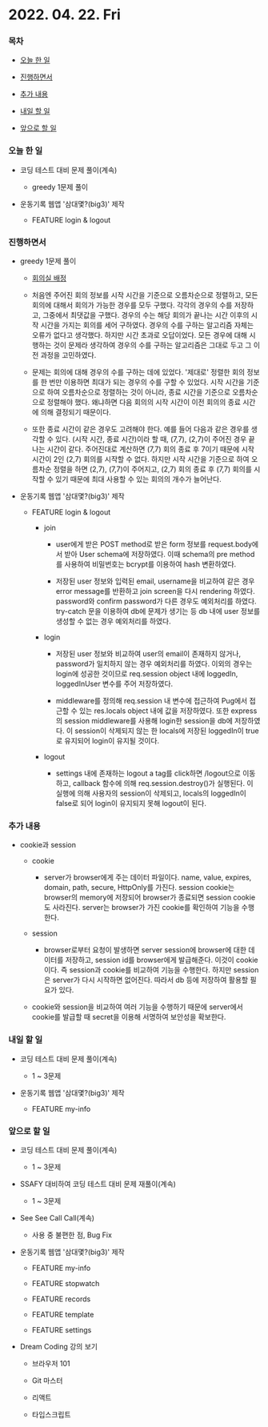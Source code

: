 # 2022. 04. 22. Fri

### 목차

- [오늘 한 일](#오늘-한-일)

- [진행하면서](#진행하면서)

- [추가 내용](#추가-내용)

- [내일 할 일](#내일-할-일)

- [앞으로 할 일](#앞으로-할-일)

### 오늘 한 일

- 코딩 테스트 대비 문제 풀이(계속)

  - greedy 1문제 풀이

- 운동기록 웹앱 '삼대몇?(big3)' 제작

  - FEATURE login & logout

### 진행하면서

- greedy 1문제 풀이

  - [회의실 배정](https://www.acmicpc.net/problem/1931)

  - 처음엔 주어진 회의 정보를 시작 시간을 기준으로 오름차순으로 정렬하고, 모든 회의에 대해서 회의가 가능한 경우를 모두 구했다. 각각의 경우의 수를 저장하고, 그중에서 최댓값을 구했다. 경우의 수는 해당 회의가 끝나는 시간 이후의 시작 시간을 가지는 회의를 세어 구하였다. 경우의 수를 구하는 알고리즘 자체는 오류가 없다고 생각했다. 하지만 시간 초과로 오답이었다. 모든 경우에 대해 시행하는 것이 문제라 생각하여 경우의 수를 구하는 알고리즘은 그대로 두고 그 이전 과정을 고민하였다.

  - 문제는 회의에 대해 경우의 수를 구하는 데에 있었다. '제대로' 정렬한 회의 정보를 한 번만 이용하면 최대가 되는 경우의 수를 구할 수 있었다. 시작 시간을 기준으로 하여 오름차순으로 정렬하는 것이 아니라, 종료 시간을 기준으로 오름차순으로 정렬해야 했다. 왜냐하면 다음 회의의 시작 시간이 이전 회의의 종료 시간에 의해 결정되기 때문이다.

  - 또한 종료 시간이 같은 경우도 고려해야 한다. 예를 들어 다음과 같은 경우를 생각할 수 있다. (시작 시간, 종료 시간)이라 할 때, (7,7), (2,7)이 주어진 경우 끝나는 시간이 같다. 주어진대로 계산하면 (7,7) 회의 종료 후 7이기 때문에 시작 시간이 2인 (2,7) 회의를 시작할 수 없다. 하지만 시작 시간을 기준으로 하여 오름차순 정렬을 하면 (2,7), (7,7)이 주어지고, (2,7) 회의 종료 후 (7,7) 회의를 시작할 수 있기 때문에 최대 사용할 수 있는 회의의 개수가 늘어난다.

- 운동기록 웹앱 '삼대몇?(big3)' 제작

  - FEATURE login & logout

    - join

      - user에게 받은 POST method로 받은 form 정보를 request.body에서 받아 User schema에 저장하였다. 이때 schema의 pre method를 사용하여 비밀번호는 bcrypt를 이용하여 hash 변환하였다.

      - 저장된 user 정보와 입력된 email, username을 비교하여 같은 경우 error message를 반환하고 join screen을 다시 rendering 하였다. password와 confirm password가 다른 경우도 예외처리를 하였다. try-catch 문을 이용하여 db에 문제가 생기는 등 db 내에 user 정보를 생성할 수 없는 경우 예외처리를 하였다.

    - login

      - 저장된 user 정보와 비교하여 user의 email이 존재하지 않거나, password가 일치하지 않는 경우 예외처리를 하였다. 이외의 경우는 login에 성공한 것이므로 req.session object 내에 loggedIn, loggedInUser 변수를 주어 저장하였다.

      - middleware를 정의해 req.session 내 변수에 접근하여 Pug에서 접근할 수 있는 res.locals object 내에 값을 저장하였다. 또한 express의 session middleware를 사용해 login한 session을 db에 저장하였다. 이 session이 삭제되지 않는 한 locals에 저장된 loggedIn이 true로 유지되어 login이 유지될 것이다.

    - logout

      - settings 내에 존재하는 logout a tag를 click하면 /logout으로 이동하고, callback 함수에 의해 req.session.destroy()가 실행된다. 이 실행에 의해 사용자의 session이 삭제되고, locals의 loggedIn이 false로 되어 login이 유지되지 못해 logout이 된다.

### 추가 내용

- cookie과 session

  - cookie

    - server가 browser에게 주는 데이터 파일이다. name, value, expires, domain, path, secure, HttpOnly를 가진다. session cookie는 browser의 memory에 저장되어 browser가 종료되면 session cookie도 사라진다. server는 browser가 가진 cookie를 확인하여 기능을 수행한다.

  - session

    - browser로부터 요청이 발생하면 server session에 browser에 대한 데이터를 저장하고, session id를 browser에게 발급해준다. 이것이 cookie이다. 즉 session과 cookie를 비교하여 기능을 수행한다. 하지만 session은 server가 다시 시작하면 없어진다. 따라서 db 등에 저장하여 활용할 필요가 있다.

  - cookie와 session을 비교하여 여러 기능을 수행하기 때문에 server에서 cookie를 발급할 때 secret을 이용해 서명하여 보안성을 확보한다.

### 내일 할 일

- 코딩 테스트 대비 문제 풀이(계속)

  - 1 ~ 3문제

- 운동기록 웹앱 '삼대몇?(big3)' 제작

  - FEATURE my-info

### 앞으로 할 일

- 코딩 테스트 대비 문제 풀이(계속)

  - 1 ~ 3문제

- SSAFY 대비하여 코딩 테스트 대비 문제 재풀이(계속)

  - 1 ~ 3문제

- See See Call Call(계속)

  - 사용 중 불편한 점, Bug Fix

- 운동기록 웹앱 '삼대몇?(big3)' 제작

  - FEATURE my-info

  - FEATURE stopwatch

  - FEATURE records

  - FEATURE template

  - FEATURE settings

- Dream Coding 강의 보기

  - 브라우저 101

  - Git 마스터

  - 리액트

  - 타입스크립트

<br><br>

